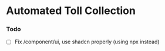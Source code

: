 # Automated Toll Collection
### Todo

- [ ] Fix /component/ui, use shadcn properly (using npx instead)
